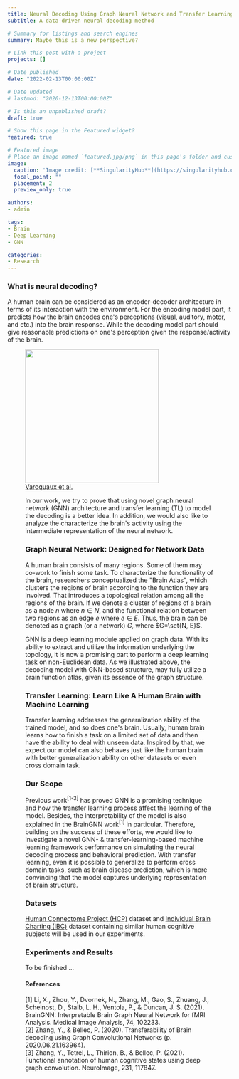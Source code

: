 ```yaml
---
title: Neural Decoding Using Graph Neural Network and Transfer Learning
subtitle: A data-driven neural decoding method

# Summary for listings and search engines
summary: Maybe this is a new perspective?

# Link this post with a project
projects: []

# Date published
date: "2022-02-13T00:00:00Z"

# Date updated
# lastmod: "2020-12-13T00:00:00Z"

# Is this an unpublished draft?
draft: true

# Show this page in the Featured widget?
featured: true

# Featured image
# Place an image named `featured.jpg/png` in this page's folder and customize its options here.
image:
  caption: 'Image credit: [**SingularityHub**](https://singularityhub.com/2019/05/01/scientists-created-a-neural-decoder-that-translates-brain-activity-into-speech/)'
  focal_point: ""
  placement: 2
  preview_only: true

authors:
- admin

tags:
- Brain
- Deep Learning
- GNN

categories:
- Research
---
```


### What is neural decoding?

A human brain can be considered as an encoder-decoder architecture in terms of its interaction with the environment. For the encoding model part, it predicts how the brain encodes one's perceptions (visual, auditory, motor, and etc.) into the brain response. While the decoding model part should give reasonable predictions on one's perception given the response/activity of the brain.

<figure>
  <img src="https://www.researchgate.net/profile/Gael-Varoquaux/publication/268794316/figure/fig1/AS:282616113713184@1444392340570/Schematics-of-the-distinction-between-encoding-and-decoding-in-brain-imaging_W640.jpg" width="300px" height="auto"/>
  <figcaption>
    <a href="https://www.researchgate.net/publication/268794316_How_machine_learning_is_shaping_cognitive_neuroimaging">Varoquaux et al.</a>
  </figcaption>
</>

In our work, we try to prove that using novel graph neural network (GNN) architecture and transfer learning (TL) to model the decoding is a better idea. In addition, we would also like to analyze the characterize the brain's activity using the intermediate representation of the neural network.

### Graph Neural Network: Designed for Network Data

A human brain consists of many regions. Some of them may co-work to finish some task. To characterize the functionality of the brain, researchers conceptualized the "Brain Atlas", which clusters the regions of brain according to the function they are involved. That introduces a topological relation among all the regions of the brain. If we denote a cluster of regions of a brain as a node $n$ where $n \in N$, and the functional relation between two regions as an edge $e$ where $e\in E$. Thus, the brain can be denoted as a graph (or a network) $G$, where $G=\set{N, E}$.

GNN is a deep learning module applied on graph data. With its ability to extract and utilize the information underlying the topology, it is now a promising part to perform a deep learning task on non-Euclidean data. As we illustrated above, the decoding model with GNN-based structure, may fully utilize a brain function atlas, given its essence of the graph structure.

### Transfer Learning: Learn Like A Human Brain with Machine Learning

Transfer learning addresses the generalization ability of the trained model, and so does one's brain. Usually, human brain learns how to finish a task on a limited set of data and then have the ability to deal with unseen data. Inspired by that, we expect our model can also behaves just like the human brain with better generalization ability on other datasets or even cross domain task.

### Our Scope

Previous work<sup>[1-3]</sup> has proved GNN is a promising technique and how the transfer learning process affect the learning of the model. Besides, the interpretability of the model is also explained in the BrainGNN work<sup>[1]</sup> in particular. Therefore, building on the success of these efforts, we would like to investigate a novel GNN- & transfer-learning-based machine learning framework performance on simulating the neural decoding process and behavioral prediction. With transfer learning, even it is possible to generalize to perform cross domain tasks, such as brain disease prediction, which is more convincing that the model captures underlying representation of brain structure.

### Datasets

[Human Connectome Project (HCP)](https://www.humanconnectome.org/study/hcp-young-adult/document/1200-subjects-data-release) dataset and [Individual Brain Charting (IBC)](https://openneuro.org/datasets/ds000244/versions/1.0.0) dataset containing similar human cognitive subjects will be used in our experiments.

### Experiments and Results

To be finished ... 

#### References

[1] Li, X., Zhou, Y., Dvornek, N., Zhang, M., Gao, S., Zhuang, J., Scheinost, D., Staib, L. H., Ventola, P., & Duncan, J. S. (2021). BrainGNN: Interpretable Brain Graph Neural Network for fMRI Analysis. Medical Image Analysis, 74, 102233. <br>
[2] Zhang, Y., & Bellec, P. (2020). Transferability of Brain decoding using Graph Convolutional Networks (p. 2020.06.21.163964). <br>
[3] Zhang, Y., Tetrel, L., Thirion, B., & Bellec, P. (2021). Functional annotation of human cognitive states using deep graph convolution. NeuroImage, 231, 117847. 

